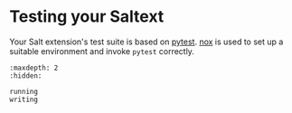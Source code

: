 # Testing your Saltext

Your Salt extension's test suite is based on [pytest](https://docs.pytest.org/en/stable/contents.html). [nox](https://nox.thea.codes/en/stable/) is used to set up a suitable environment and invoke `pytest` correctly.

```{toctree}
:maxdepth: 2
:hidden:

running
writing
```
